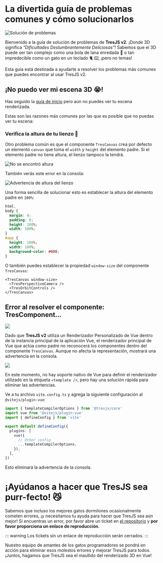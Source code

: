 # La divertida guía de problemas comunes y cómo solucionarlos

![Solución de problemas](https://media.giphy.com/media/LHZyixOnHwDDy/giphy.gif)

Bienvenido a la guía de solución de problemas de **TresJS v2**. ¡Donde 3D significa _"Dificultades Deslumbrantemente Deliciosas"_! Sabemos que el 3D puede ser tan complejo como una bola de lana enredada 🧶 o tan impredecible como un gato en un teclado 🐈 ⌨️, ¡pero no temas!

Esta guía está destinada a ayudarte a resolver los problemas más comunes que puedes encontrar al usar TresJS v2.

## ¡No puedo ver mi escena 3D 😭!

Has seguido la [guía de inicio](/guide/getting-started.md) pero aún no puedes ver tu escena renderizada.

Estas son las razones más comunes por las que es posible que no puedas ver tu escena:

### Verifica la altura de tu lienzo 📏

Otro problema común es que el componente `TresCanvas` crea por defecto un elemento `canvas` que toma el `width` y `height` del elemento padre. Si el elemento padre no tiene altura, el lienzo tampoco la tendrá.

![No se encontró altura](/canvas-height.png)

También verás este error en la consola:

![Advertencia de altura del lienzo](/canvas-height-warning.png)

Una forma sencilla de solucionar esto es establecer la altura del elemento padre en `100%`:

```css
html,
body {
  margin: 0;
  padding: 0;
  height: 100%;
  width: 100%;
}
#app {
  height: 100%;
  width: 100%;
  background-color: #000;
}
```

O también puedes establecer la propiedad `window-size` del componente `TresCanvas`:

```vue
<TresCanvas window-size>
  <TresPerspectiveCamera />
  <TresOrbitControls />
</TresCanvas>
```

## Error al resolver el componente: TresComponent...

![](/failed-to-resolve-component.png)

Dado que **TresJS v2** utiliza un Renderizador Personalizado de Vue dentro de la instancia principal de la aplicación Vue, el renderizador principal de Vue que actúa como padre no reconocerá los componentes dentro del componente `TresCanvas`. Aunque no afecta la representación, mostrará una advertencia en la consola.

![](/failed-to-resolve-component.png)

En este momento, no hay soporte nativo de Vue para definir el renderizador utilizado en la etiqueta `<template />`, pero hay una solución rápida para eliminar las advertencias.

Ve a tu archivo `vite.config.ts` y agrega la siguiente configuración al `@vitejs/plugin-vue`:

```ts
import { templateCompilerOptions } from '@tresjs/core'
import vue from '@vitejs/plugin-vue'
import { defineConfig } from 'vite'

export default defineConfig({
  plugins: [
    vue({
      // Other config
      ...templateCompilerOptions,
    }),
  ],
})
```

Esto eliminará la advertencia de la consola.

# ¡Ayúdanos a hacer que TresJS sea purr-fecto! 😼

Sabemos que incluso los mejores gatos dormilones ocasionalmente cometen errores, ¡y necesitamos tu ayuda para hacer que TresJS sea aún mejor! Si encuentras un error, por favor abre un ticket en [el repositorio](https://github.com/Tresjs/playground) y **por favor proporciona un enlace de reproducción**.

::: warning
Los tickets sin un enlace de reproducción serán cerrados.
:::

Nuestro equipo de amantes de los gatos programadores se pondrá en acción para eliminar esos molestos errores y mejorar TresJS para todos. ¡Juntos, hagamos que TresJS sea el maullido del renderizado 3D en Vue!

